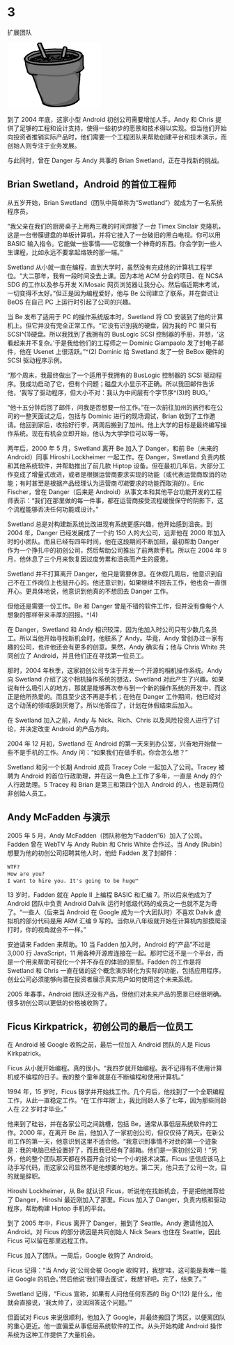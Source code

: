 # 3

扩展团队

![g03001](img/g03001.png)

到了 2004 年底，这家小型 Android 初创公司需要增加人手。Andy 和 Chris 提供了足够的工程和设计支持，使得一些初步的愿景和技术得以实现。但当他们开始向投资者推销实际产品时，他们需要一个工程团队来帮助创建平台和技术演示，而创始人则专注于业务发展。

与此同时，曾在 Danger 与 Andy 共事的 Brian Swetland，正在寻找新的挑战。

## Brian Swetland，Android 的首位工程师

从五岁开始，Brian Swetland（团队中简单称为“Swetland”）就成为了一名系统程序员。

“我父亲在我们的厨房桌子上用两三晚的时间焊接了一台 Timex Sinclair 克隆机，这是一台带膜键盘的单板计算机，并将它接入了一台破旧的黑白电视。你可以用 BASIC 输入指令。它能做一些事情——它就像一个神奇的东西。你会学到一些人生课程，比如永远不要拿起烙铁的那一端。”

Swetland 从小就一直在编程，直到大学时，虽然没有完成他的计算机工程学位。“大二那年，我有一段时间没去上课。因为本地 ACM 分会的项目、在 NCSA SDG 的工作以及参与开发 X/Mosaic 网页浏览器让我分心。然后临近期末考试，一切变得不太好。”但正是因为编程爱好，他与 Be 公司建立了联系，并在尝试让 BeOS 在自己 PC 上运行时引起了公司的兴趣。

当 Be 发布了适用于 PC 的操作系统版本时，Swetland 将 CD 安装到了他的计算机上。但它并没有完全正常工作。“它没有识别我的硬盘，因为我的 PC 里只有 SCSI^(1)硬盘。所以我找到了我拥有的 BusLogic SCSI 控制器的手册，并想，‘这看起来并不复杂。’于是我给他们的工程师之一 Dominic Giampaolo 发了封电子邮件，他在 Usenet 上很活跃。”^(2) Dominic 给 Swetland 发了一份 BeBox 硬件的 SCSI 驱动程序示例。

“那个周末，我最终做出了一个适用于我拥有的 BusLogic 控制器的 SCSI 驱动程序。我成功启动了它，但有个问题；磁盘大小显示不正确。所以我回邮件告诉他，‘我写了驱动程序，但大小不对：我认为中间层有个字节序^(3)的 BUG。’

“他十五分钟后回了邮件，问我是否想要一份工作。”在一次前往加州的旅行和在公司的一整天面试之后，包括与 Dominic 进行的现场调试，Brian 收到了工作邀请。他回到家后，收拾好行李，两周后搬到了加州。他上大学的目标是最终编写操作系统。现在有机会立即开始，他认为大学学位可以等一等。

两年后，2000 年 5 月，Swetland 离开 Be 加入了 Danger，和前 Be（未来的 Android）同事 Hiroshi Lockheimer 一起工作。在 Danger，Swetland 负责内核和其他系统软件，并帮助推出了前几款 Hiptop 设备。但在最初几年后，大部分工作变成了增量式改进，或者是根据运营商要求实现的功能（或代表运营商取消的功能；有时甚至是根据产品经理认为运营商*可能*要求的功能而取消的）。Eric Fischer，曾在 Danger（后来是 Android）从事文本和其他平台功能开发的工程师表示：“我们在那里做的每一件事，都在运营商接受流程缓慢保守的阴影下，这个流程能够否决任何功能或设计。”

Swetland 总是对构建新系统比改进现有系统更感兴趣，他开始感到沮丧。到 2004 年，Danger 已经发展成了一个约 150 人的大公司，远非他在 2000 年加入时的小团队。而且已经有四年时间，他在这段期间不断加班，最初帮助 Danger 作为一个挣扎中的初创公司，然后帮助公司推出了前两款手机。所以在 2004 年 9 月，他休息了三个月来恢复因过度劳累和沮丧而产生的疲惫。

Swetland 并不打算离开 Danger，他只是需要休息。在休假几周后，他意识到自己不在工作岗位上也挺开心的。他还意识到，如果继续不回去工作，他也会一直很开心。更具体地说，他意识到他真的不想回去 Danger 工作。

但他还是需要一份工作。Be 和 Danger 曾是不错的软件工作，但并没有像每个人想象的那样带来丰厚的回报。^(4)

在 Danger，Swetland 和 Andy 相识较深，因为他加入时公司只有少数几名员工。所以当他开始寻找新机会时，他联系了 Andy。毕竟，Andy 曾创办过一家有趣的公司，也许他还会有更多的创意。果然，Andy 确实有；他与 Chris White 共同创立了 Android，并且他们正在寻找第一位员工。

那时，2004 年秋季，这家初创公司专注于开发一个开源的相机操作系统。Andy 向 Swetland 介绍了这个相机操作系统的想法，Swetland 对此产生了兴趣。如果说有什么吸引人的地方，那就是能够再次参与到一个新的操作系统的开发中，而这正是他所热爱的。而且至少这不再是手机；在他在 Danger 工作期间，他已经对这个动荡的领域感到厌倦了。所以他答应了，计划在休假结束后加入。

在 Swetland 加入之前，Andy 与 Nick、Rich、Chris 以及风险投资人进行了讨论，并决定改变 Android 的产品方向。

2004 年 12 月初，Swetland 在 Android 的第一天来到办公室，兴奋地开始做一些不是手机的工作。Andy 问：“如果我们在做手机，你会怎么想？”

Swetland 和另一个长期 Android 成员 Tracey Cole 一起加入了公司。Tracey 被聘为 Android 的首位行政助理，并在这一角色上工作了多年，一直是 Andy 的个人行政助理。5 Tracey 和 Brian 是第三和第四个加入 Android 的人，也是前两位非创始人员工。

## Andy McFadden 与演示

2005 年 5 月，Andy McFadden（团队称他为“Fadden”6）加入了公司。Fadden 曾在 WebTV 与 Andy Rubin 和 Chris White 合作过。当 Andy [Rubin] 想要为他的初创公司招聘其他人时，他给 Fadden 发了封邮件：

```
WTF?
How are you?
I want to hire you. It's going to be huge™
```

13 岁时，Fadden 就在 Apple II 上编程 BASIC 和汇编 7。所以后来他成为了 Android 团队中负责 Android Dalvik 运行时低级代码的成员之一也就不足为奇了。“一些人（后来当 Android 在 Google 成为一个大团队时）不喜欢 Dalvik 虚拟机的部分代码是用 ARM 汇编 9 写的。当你从八年级就开始在计算机内部摸爬滚打时，你的视角就会不一样。”

安迪请来 Fadden 来帮助。10 当 Fadden 加入时，Android 的“产品”不过是 3,000 行 JavaScript，11 用各种开源库连接在一起。那时它还不是一个平台，而是一个用来帮助可视化一个并不存在的体验的原型。Fadden 的工作是将 Swetland 和 Chris 一直在做的这个概念演示转化为实际的功能，包括应用程序。创业公司必须能够向潜在投资者展示真实用户如何使用这个未来系统。

2005 年春季，Android 团队还没有产品，但他们对未来产品的愿景已经很明确。很多初创公司以更低的价格被收购了。

## Ficus Kirkpatrick，初创公司的最后一位员工

在 Android 被 Google 收购之前，最后一位加入 Android 团队的人是 Ficus Kirkpatrick。

Ficus 从小就开始编程。真的很小。“我四岁就开始编程。我不记得有不使用计算机或不编程的日子。我的整个童年就是在不断编程和使用计算机。”

1994 年，15 岁时，Ficus 辍学并开始找工作。几个月后，他找到了一个全职编程工作，从此一直稳定工作。“在‘工作年限’上，我比同龄人多了七年，因为那些同龄人在 22 岁时才毕业。”

他来到了硅谷，并在各家公司之间跳槽，包括 Be，通常从事低层系统软件的工作。2000 年，在离开 Be 后，他加入了一家初创公司，但仅仅待了两天。在新公司工作的第一天，他意识到这里不适合他。“我意识到事情不对劲的第一个迹象是：我的电脑已经设置好了，而且我已经有了邮箱。他们是一家初创公司！”另外，他的整个团队那天都在外面开会讨论一个小的技术决策。Ficus 坚信应该马上动手写代码，而这家公司显然不是他想要的地方。第二天，他只去了公司一次，目的就是辞职。

Hiroshi Lockheimer，从 Be 就认识 Ficus，听说他在找新机会，于是把他推荐给了 Danger，Hiroshi 最近刚加入了那里。Ficus 加入了 Danger，负责内核和驱动程序，帮助构建 Hiptop 手机的平台。

到了 2005 年中，Ficus 离开了 Danger，搬到了 Seattle。Andy 邀请他加入 Android。对 Ficus 的部分诱因是共同创始人 Nick Sears 也住在 Seattle，因此 Ficus 可以留在那里远程工作。

Ficus 加入了团队。一周后，Google 收购了 Android。

Ficus 记得：“当 Andy 说‘公司会被 Google 收购’时，我想‘哇，这可能是我唯一能进 Google 的机会。’然后他说‘我们得去面试’，我想‘好吧，完了，结束了。’”

Swetland 记得，“Ficus 宣称，如果有人问他任何东西的 Big O^(12) 是什么，他就会直接说，‘我太帅了，没法回答这个问题。’”

但面试对 Ficus 来说很顺利，他加入了 Google，并最终搬回了湾区，以便离团队的重心更近。他一直偏爱从事低层系统软件的工作。从头开始构建 Android 操作系统为这种工作提供了大量机会。
